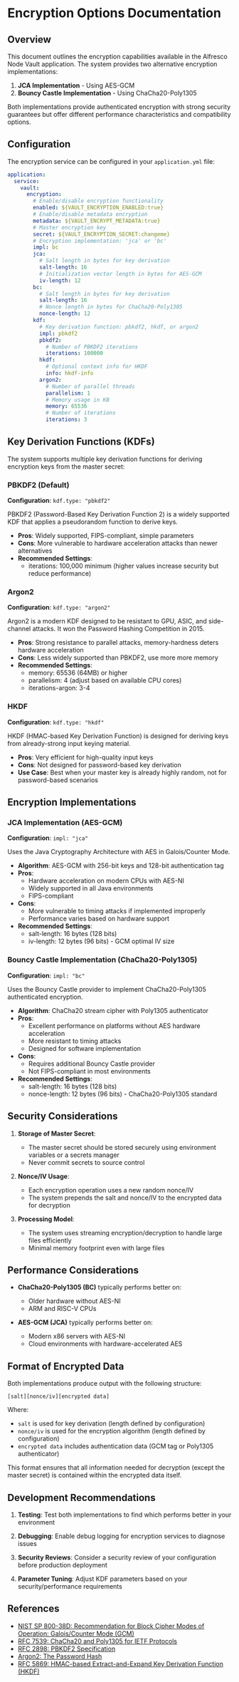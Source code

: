 # Encryption Options Documentation

## Overview

This document outlines the encryption capabilities available in the Alfresco Node Vault application. The system provides two alternative encryption implementations:

1. **JCA Implementation** - Using AES-GCM
2. **Bouncy Castle Implementation** - Using ChaCha20-Poly1305

Both implementations provide authenticated encryption with strong security guarantees but offer different performance characteristics and compatibility options.

## Configuration

The encryption service can be configured in your `application.yml` file:

```yaml
application:
  service:
    vault:
      encryption:
        # Enable/disable encryption functionality
        enabled: ${VAULT_ENCRYPTION_ENABLED:true}
        # Enable/disable metadata encryption
        metadata: ${VAULT_ENCRYPT_METADATA:true}
        # Master encryption key
        secret: ${VAULT_ENCRYPTION_SECRET:changeme}
        # Encryption implementation: 'jca' or 'bc'
        impl: bc
        jca:
          # Salt length in bytes for key derivation
          salt-length: 16
          # Initialization vector length in bytes for AES-GCM
          iv-length: 12
        bc:
          # Salt length in bytes for key derivation
          salt-length: 16
          # Nonce length in bytes for ChaCha20-Poly1305
          nonce-length: 12
        kdf:
          # Key derivation function: pbkdf2, hkdf, or argon2
          impl: pbkdf2
          pbkdf2:
            # Number of PBKDF2 iterations
            iterations: 100000
          hkdf:
            # Optional context info for HKDF
            info: hkdf-info
          argon2:
            # Number of parallel threads
            parallelism: 1
            # Memory usage in KB 
            memory: 65536
            # Number of iterations
            iterations: 3
```

## Key Derivation Functions (KDFs)

The system supports multiple key derivation functions for deriving encryption keys from the master secret:

### PBKDF2 (Default)

**Configuration**: `kdf.type: "pbkdf2"`

PBKDF2 (Password-Based Key Derivation Function 2) is a widely supported KDF that applies a pseudorandom function to derive keys.

- **Pros**: Widely supported, FIPS-compliant, simple parameters
- **Cons**: More vulnerable to hardware acceleration attacks than newer alternatives
- **Recommended Settings**:
    - iterations: 100,000 minimum (higher values increase security but reduce performance)

### Argon2

**Configuration**: `kdf.type: "argon2"`

Argon2 is a modern KDF designed to be resistant to GPU, ASIC, and side-channel attacks. It won the Password Hashing Competition in 2015.

- **Pros**: Strong resistance to parallel attacks, memory-hardness deters hardware acceleration
- **Cons**: Less widely supported than PBKDF2, use more more memory
- **Recommended Settings**:
    - memory: 65536 (64MB) or higher
    - parallelism: 4 (adjust based on available CPU cores)
    - iterations-argon: 3-4

### HKDF

**Configuration**: `kdf.type: "hkdf"`

HKDF (HMAC-based Key Derivation Function) is designed for deriving keys from already-strong input keying material.

- **Pros**: Very efficient for high-quality input keys
- **Cons**: Not designed for password-based key derivation
- **Use Case**: Best when your master key is already highly random, not for password-based scenarios

## Encryption Implementations

### JCA Implementation (AES-GCM)

**Configuration**: `impl: "jca"`

Uses the Java Cryptography Architecture with AES in Galois/Counter Mode.

- **Algorithm**: AES-GCM with 256-bit keys and 128-bit authentication tag
- **Pros**:
    - Hardware acceleration on modern CPUs with AES-NI
    - Widely supported in all Java environments
    - FIPS-compliant
- **Cons**:
    - More vulnerable to timing attacks if implemented improperly
    - Performance varies based on hardware support
- **Recommended Settings**:
    - salt-length: 16 bytes (128 bits)
    - iv-length: 12 bytes (96 bits) - GCM optimal IV size

### Bouncy Castle Implementation (ChaCha20-Poly1305)

**Configuration**: `impl: "bc"`

Uses the Bouncy Castle provider to implement ChaCha20-Poly1305 authenticated encryption.

- **Algorithm**: ChaCha20 stream cipher with Poly1305 authenticator
- **Pros**:
    - Excellent performance on platforms without AES hardware acceleration
    - More resistant to timing attacks
    - Designed for software implementation
- **Cons**:
    - Requires additional Bouncy Castle provider
    - Not FIPS-compliant in most environments
- **Recommended Settings**:
    - salt-length: 16 bytes (128 bits)
    - nonce-length: 12 bytes (96 bits) - ChaCha20-Poly1305 standard

## Security Considerations

1. **Storage of Master Secret**:
    - The master secret should be stored securely using environment variables or a secrets manager
    - Never commit secrets to source control

2. **Nonce/IV Usage**:
    - Each encryption operation uses a new random nonce/IV
    - The system prepends the salt and nonce/IV to the encrypted data for decryption

5. **Processing Model**:
    - The system uses streaming encryption/decryption to handle large files efficiently
    - Minimal memory footprint even with large files

## Performance Considerations

- **ChaCha20-Poly1305 (BC)** typically performs better on:
    - Older hardware without AES-NI
    - ARM and RISC-V CPUs

- **AES-GCM (JCA)** typically performs better on:
    - Modern x86 servers with AES-NI
    - Cloud environments with hardware-accelerated AES

## Format of Encrypted Data

Both implementations produce output with the following structure:

```
[salt][nonce/iv][encrypted data]
```

Where:
- `salt` is used for key derivation (length defined by configuration)
- `nonce/iv` is used for the encryption algorithm (length defined by configuration)
- `encrypted data` includes authentication data (GCM tag or Poly1305 authenticator)

This format ensures that all information needed for decryption (except the master secret) is contained within the encrypted data itself.

## Development Recommendations

1. **Testing**: Test both implementations to find which performs better in your environment

2. **Debugging**: Enable debug logging for encryption services to diagnose issues

3. **Security Reviews**: Consider a security review of your configuration before production deployment

4. **Parameter Tuning**: Adjust KDF parameters based on your security/performance requirements

## References

- [NIST SP 800-38D: Recommendation for Block Cipher Modes of Operation: Galois/Counter Mode (GCM)](https://nvlpubs.nist.gov/nistpubs/Legacy/SP/nistspecialpublication800-38d.pdf)
- [RFC 7539: ChaCha20 and Poly1305 for IETF Protocols](https://tools.ietf.org/html/rfc7539)
- [RFC 2898: PBKDF2 Specification](https://tools.ietf.org/html/rfc2898)
- [Argon2: The Password Hash](https://github.com/P-H-C/phc-winner-argon2)
- [RFC 5869: HMAC-based Extract-and-Expand Key Derivation Function (HKDF)](https://tools.ietf.org/html/rfc5869)